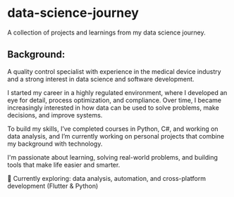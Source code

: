 # data-science-journey
A collection of projects and learnings from my data science journey.

## Background:
A quality control specialist with experience in the medical device industry and a strong interest in data science and software development. 

I started my career in a highly regulated environment, where I developed an eye for detail, process optimization, and compliance. Over time, I became increasingly interested in how data can be used to solve problems, make decisions, and improve systems.

To build my skills, I’ve completed courses in Python, C#, and working on data analysis, and I’m currently working on personal projects that combine my background with technology.

I'm passionate about learning, solving real-world problems, and building tools that make life easier and smarter.

📌 Currently exploring: data analysis, automation, and cross-platform development (Flutter & Python)

